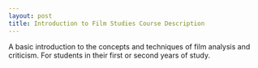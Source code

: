 ```yaml
---
layout: post
title: Introduction to Film Studies Course Description
---
```

A basic introduction to the concepts and techniques of film analysis and criticism. For students in their first or second years of study.
